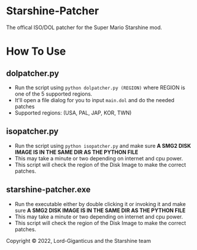 # Starshine-Patcher
The offical ISO/DOL patcher for the Super Mario Starshine mod.

# How To Use

## dolpatcher.py
* Run the script using `python dolpatcher.py (REGION)` where REGION is one of the 5 supported regions.
* It'll open a file dialog for you to input `main.dol` and do the needed patches
* Supported regions: (USA, PAL, JAP, KOR, TWN)

## isopatcher.py
* Run the script using `python isopatcher.py` and make sure **A SMG2 DISK IMAGE IS IN THE SAME DIR AS THE PYTHON FILE**
* This may take a minute or two depending on internet and cpu power.
* This script will check the region of the Disk Image to make the correct patches.

## starshine-patcher.exe
* Run the executable either by double clicking it or invoking it and make sure **A SMG2 DISK IMAGE IS IN THE SAME DIR AS THE PYTHON FILE**
* This may take a minute or two depending on internet and cpu power.
* This script will check the region of the Disk Image to make the correct patches.

Copyright &copy; 2022, Lord-Giganticus and the Starshine team